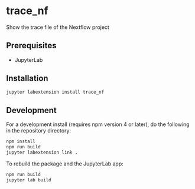 # trace_nf

Show the trace file of the Nextflow project


## Prerequisites

* JupyterLab

## Installation

```bash
jupyter labextension install trace_nf
```

## Development

For a development install (requires npm version 4 or later), do the following in the repository directory:

```bash
npm install
npm run build
jupyter labextension link .
```

To rebuild the package and the JupyterLab app:

```bash
npm run build
jupyter lab build
```

